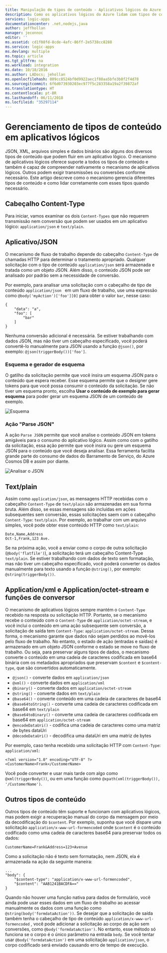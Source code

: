 ```yaml
---
title: Manipulação de tipos de conteúdo - Aplicativos lógicos do Azure | Microsoft Docs
description: Como os aplicativos lógicos do Azure lidam com tipos de conteúdo em tempo de execução e de design
services: logic-apps
documentationcenter: .net,nodejs,java
author: jeffhollan
manager: jeconnoc
editor: ''
ms.assetid: cd1f08fd-8cde-4afc-86ff-2e5738cc8288
ms.service: logic-apps
ms.devlang: multiple
ms.topic: article
ms.tgt_pltfrm: na
ms.workload: integration
ms.date: 10/18/2016
ms.author: LADocs; jehollan
ms.openlocfilehash: 809cc8524bf0d9922aec1f88aa5bfe3b8f2f4d78
ms.sourcegitcommit: 6f6d073930203ec977f5c283358a19a2f39872af
ms.translationtype: HT
ms.contentlocale: pt-BR
ms.lasthandoff: 06/11/2018
ms.locfileid: "35297114"
---
```

# <a name="handle-content-types-in-logic-apps"></a>Gerenciamento de tipos de conteúdo em aplicativos lógicos

JSON, XML, arquivos simples e dados binários são alguns dos diversos tipos de conteúdo que podem fluir em um aplicativo lógico. O mecanismo de aplicativos lógicos oferece suporte a todos os tipos de conteúdo e também é capaz de compreender nativamente o mecanismo de aplicativos lógicos. Outros podem exigir transmissões ou conversões conforme necessário. Este artigo descreve como o mecanismo gerencia diferentes tipos de conteúdo e como lidar corretamente com esses tipos quando necessário.

## <a name="content-type-header"></a>Cabeçalho Content-Type

Para iniciar, vamos examinar os dois `Content-Types` que não requerem transmissão nem conversão que podem ser usados em um aplicativo lógico: `application/json` e `text/plain`.

## <a name="applicationjson"></a>Aplicativo/JSON

O mecanismo de fluxo de trabalho depende do cabeçalho `Content-Type` de chamadas HTTP para determinar o tratamento apropriado. Qualquer solicitação com o tipo de conteúdo `application/json` será armazenada e tratada como um objeto JSON. Além disso, o conteúdo JSON pode ser analisado por padrão sem a necessidade de conversão. 

Por exemplo, para analisar uma solicitação com o cabeçalho de tipo de conteúdo `application/json ` em um fluxo de trabalho, use uma expressão como `@body('myAction')['foo'][0]` para obter o valor `bar`, nesse caso:

```
{
    "data": "a",
    "foo": [
        "bar"
    ]
}
```

Nenhuma conversão adicional é necessária. Se estiver trabalhando com dados JSON, mas não tiver um cabeçalho especificado, você poderá convertê-lo manualmente para JSON usando a função `@json()`, por exemplo: `@json(triggerBody())['foo']`.

### <a name="schema-and-schema-generator"></a>Esquema e gerador de esquema

O gatilho da solicitação permite que você insira um esquema JSON para o conteúdo que espera receber. Esse esquema permite que o designer gere tokens para que você possa consumir o conteúdo da solicitação. Se não tiver um esquema pronto, escolha **Usar o conteúdo de exemplo para gerar esquema** para poder gerar um esquema JSON de um conteúdo de exemplo.

![Esquema](./media/logic-apps-http-endpoint/manualtrigger.png)

### <a name="parse-json-action"></a>Ação "Parse JSON"

A ação `Parse JSON` permite que você analise o conteúdo JSON em tokens amigáveis para o consumo do aplicativo lógico. Assim como com o gatilho da solicitação, essa ação permite que você insira ou gere um esquema JSON para o conteúdo que você deseja analisar. Essa ferramenta facilita grande parte do consumo de dados do Barramento de Serviço, do Azure Cosmos DB e assim por diante.

![Analisar o JSON](./media/logic-apps-content-type/ParseJSON.png)

## <a name="textplain"></a>Text/plain

Assim como `application/json`, as mensagens HTTP recebidas com o cabeçalho `Content-Type` de `text/plain` são armazenadas em sua forma bruta. Além disso, se essas mensagens são incluídas em ações subsequentes sem conversão, essas solicitações saem com o cabeçalho `Content-Type`: `text/plain`. Por exemplo, ao trabalhar com um arquivo simples, você pode obter esse conteúdo HTTP como `text/plain`:

```
Date,Name,Address
Oct-1,Frank,123 Ave.
```

Se na próxima ação, você a enviar como o corpo de outra solicitação (`@body('flatfile')`), a solicitação terá um cabeçalho Content-Type `text/plain`. Se estiver trabalhando com dados de texto sem formatação, mas não tiver um cabeçalho especificado, você poderá converter os dados manualmente para texto usando a função `@string()`, por exemplo: `@string(triggerBody())`.

## <a name="applicationxml-and-applicationoctet-stream-and-converter-functions"></a>Application/xml e Application/octet-stream e funções de conversor

O mecanismo de aplicativos lógicos sempre mantém o `Content-Type` recebido na resposta ou solicitação HTTP. Portanto, se o mecanismo recebe o conteúdo com o `Content-Type` de `application/octet-stream`, e você inclui o conteúdo em uma ação subsequente sem conversão, a solicitação de saída tem `Content-Type`: `application/octet-stream`. Dessa forma, o mecanismo garante que dados não sejam perdidos ao movê-los pelo fluxo de trabalho. No entanto, o estado de ação (entradas e saídas) é armazenado em um objeto JSON conforme o estado se move no fluxo de trabalho. Ou seja, para preservar alguns tipos de dados, o mecanismo converte o conteúdo em uma cadeia de caracteres codificada em base64 binária com os metadados apropriados que preservam `$content` e `$content-type`, que são convertidos automaticamente. 

* `@json()` - converte dados em `application/json`
* `@xml()` - converte dados em `application/xml`
* `@binary()` - converte dados em `application/octet-stream`
* `@string()` - converte dados em `text/plain`
* `@base64()` - converte conteúdo em uma cadeia de caracteres de base64
* `@base64toString()` - converte uma cadeia de caracteres codificada em base64 em `text/plain`
* `@base64toBinary()` - converte uma cadeia de caracteres codificada em base64 em `application/octet-stream`
* `@encodeDataUri()` - codifica uma cadeia de caracteres como uma matriz de bytes dataUri
* `@decodeDataUri()` - decodifica uma dataUri em uma matriz de bytes

Por exemplo, caso tenha recebido uma solicitação HTTP com `Content-Type`: `application/xml`:

```
<?xml version="1.0" encoding="UTF-8" ?>
<CustomerName>Frank</CustomerName>
```

Você pode converter e usar mais tarde com algo como `@xml(triggerBody())`, ou em uma função como `@xpath(xml(triggerBody()), '/CustomerName')`.

## <a name="other-content-types"></a>Outros tipos de conteúdo

Outros tipos de conteúdo têm suporte e funcionam com aplicativos lógicos, mas podem exigir a recuperação manual do corpo da mensagem por meio da decodificação do `$content`. Por exemplo, suponha que você dispare uma solicitação `application/x-www-url-formencoded` onde `$content` é o conteúdo codificado como uma cadeia de caracteres base64 para preservar todos os dados:

```
CustomerName=Frank&Address=123+Avenue
```

Como a solicitação não é texto sem formatação, nem JSON, ela é armazenada na ação da seguinte maneira:

```
...
"body": {
    "$content-type": "application/x-www-url-formencoded",
    "$content": "AAB1241BACDFA=="
}
```

Quando não houver uma função nativa para dados de formulário, você ainda pode usar esses dados em um fluxo de trabalho ao acessar manualmente os dados com uma função como `@string(body('formdataAction'))`. Se desejar que a solicitação de saída também tenha o cabeçalho de tipo de conteúdo `application/x-www-url-formencoded` , você pode adicionar a solicitação ao corpo de ação sem conversões, como `@body('formdataAction')`. No entanto, esse método só funciona se o corpo é o único parâmetro na entrada `body`. Se você tentar usar `@body('formdataAction')` em uma solicitação `application/json`, o corpo codificado será enviado causando erro de tempo de execução.

